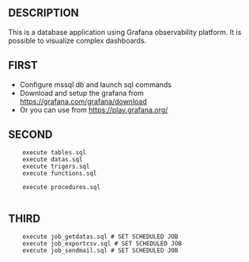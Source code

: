 ## DESCRIPTION

This is a database application using Grafana observability platform. It is possible to visualize complex dashboards.

## FIRST

* Configure mssql db and launch sql commands
* Download and setup the grafana from https://grafana.com/grafana/download
* Or you can use from https://play.grafana.org/

## SECOND

```
	execute tables.sql
	execute datas.sql
	execute trigers.sql
	execute functions.sql

	execute procedures.sql
	
```


## THIRD

```
	execute job_getdatas.sql # SET SCHEDULED JOB
	execute job_exportcsv.sql # SET SCHEDULED JOB
	execute job_sendmail.sql # SET SCHEDULED JOB
	
```


